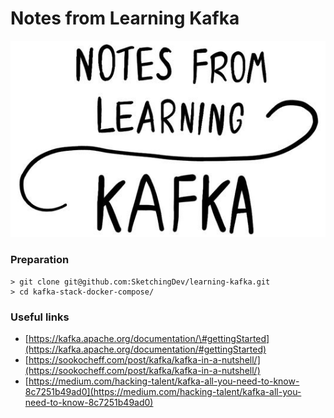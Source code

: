 # Notes from Learning Kafka

![](.gitbook/assets/image.png)



### Preparation

```text
> git clone git@github.com:SketchingDev/learning-kafka.git
> cd kafka-stack-docker-compose/
```

### Useful links

* [https://kafka.apache.org/documentation/\#gettingStarted](https://kafka.apache.org/documentation/#gettingStarted)
* [https://sookocheff.com/post/kafka/kafka-in-a-nutshell/](https://sookocheff.com/post/kafka/kafka-in-a-nutshell/)
* [https://medium.com/hacking-talent/kafka-all-you-need-to-know-8c7251b49ad0](https://medium.com/hacking-talent/kafka-all-you-need-to-know-8c7251b49ad0)

